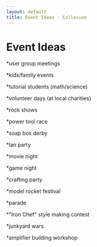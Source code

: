 ```yaml
---
layout: default
title: Event Ideas - Collexion
---
```


<div id="page">

# Event Ideas

*user group meetings


*kids/family events


*tutorial students (math/science)


*volunteer days (at local charities)


*rock shows


*power tool race


*soap box derby


*lan party


*movie night


*game night


*crafting party


*model rocket festival


*parade


*"Iron Chef" style making contest


*junkyard wars


*amplifier building workshop

</div>